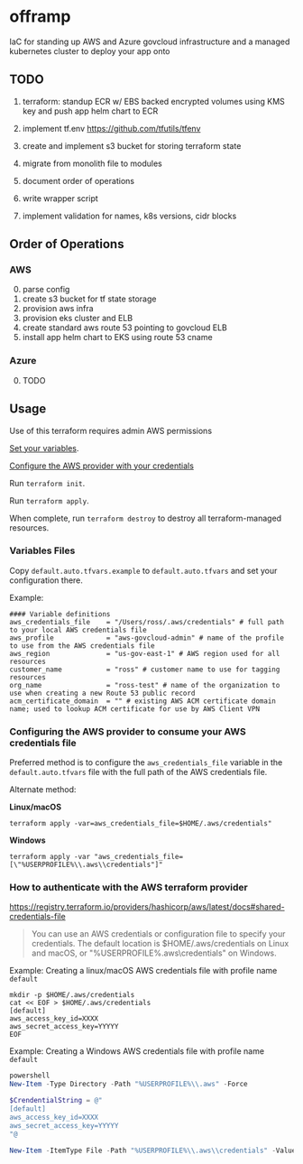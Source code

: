 # offramp

IaC for standing up AWS and Azure govcloud infrastructure and a managed kubernetes cluster to deploy your app onto

## TODO

1) terraform: standup ECR w/ EBS backed encrypted volumes using KMS key and push app helm chart to ECR 

2) implement tf.env https://github.com/tfutils/tfenv

3) create and implement s3 bucket for storing terraform state

4) migrate from monolith file to modules

5) document order of operations

6) write wrapper script

7) implement validation for names, k8s versions, cidr blocks


## Order of Operations

### AWS

0) parse config
1) create s3 bucket for tf state storage
2) provision aws infra
3) provision eks cluster and ELB
4) create standard aws route 53 pointing to govcloud ELB
5) install app helm chart to EKS using route 53 cname


### Azure

0) TODO

## Usage
Use of this terraform requires admin AWS permissions

[Set your variables](#variables-files).

[Configure the AWS provider with your credentials](#configuring-the-aws-provider-to-consume-your-aws-credentials-file)

Run `terraform init`. 

Run `terraform apply`. 

When complete, run `terraform destroy` to destroy all terraform-managed resources.

### Variables Files
Copy `default.auto.tfvars.example` to `default.auto.tfvars` and set your configuration there.

Example:
```
#### Variable definitions
aws_credentials_file    = "/Users/ross/.aws/credentials" # full path to your local AWS credentials file
aws_profile             = "aws-govcloud-admin" # name of the profile to use from the AWS credentials file
aws_region              = "us-gov-east-1" # AWS region used for all resources
customer_name           = "ross" # customer name to use for tagging resources
org_name                = "ross-test" # name of the organization to use when creating a new Route 53 public record
acm_certificate_domain  = "" # existing AWS ACM certificate domain name; used to lookup ACM certificate for use by AWS Client VPN
```

### Configuring the AWS provider to consume your AWS credentials file

Preferred method is to configure the `aws_credentials_file` variable in the `default.auto.tfvars` file with the full path of the AWS credentials file. 

Alternate method:

**Linux/macOS**

`terraform apply -var=aws_credentials_file=$HOME/.aws/credentials"`

**Windows**

`terraform apply -var "aws_credentials_file=[\"%USERPROFILE%\\.aws\\credentials"]"`


### How to authenticate with the AWS terraform provider
https://registry.terraform.io/providers/hashicorp/aws/latest/docs#shared-credentials-file

> You can use an AWS credentials or configuration file to specify your credentials. The default location is $HOME/.aws/credentials on Linux and macOS, or "%USERPROFILE%\.aws\credentials" on Windows. 


Example: Creating a linux/macOS AWS credentials file with profile name `default`

```shell
mkdir -p $HOME/.aws/credentials
cat << EOF > $HOME/.aws/credentials
[default]
aws_access_key_id=XXXX
aws_secret_access_key=YYYYY
EOF
```


Example: Creating a Windows AWS credentials file with profile name `default`

```powershell
powershell
New-Item -Type Directory -Path "%USERPROFILE%\\.aws" -Force

$CrendentialString = @" 
[default]
aws_access_key_id=XXXX
aws_secret_access_key=YYYYY
"@

New-Item -ItemType File -Path "%USERPROFILE%\\.aws\\credentials" -Value $CredentialString
```
